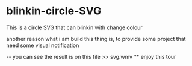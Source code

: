 # blinkin-circle-SVG
This is a circle SVG that can blinkin with change colour

another reason what i am build this thing is, to provide some project that need some visual notification

-- you can see the result is on this file >> svg.wmv
** enjoy this tour
